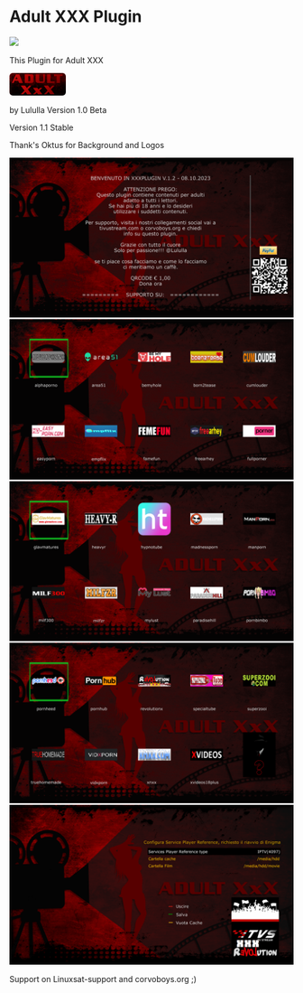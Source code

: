 # Adult XXX Plugin
![](https://komarev.com/ghpvc/?username=Belfagor2005)

This Plugin for Adult XXX

<img src="https://raw.githubusercontent.com/Belfagor2005/xxxplugin/main/usr/lib/enigma2/python/Plugins/Extensions/xxxplugin/icon.png?raw=true">

by Lululla
Version 1.0 Beta

Version 1.1 Stable

Thank's Oktus for Background and Logos

<img src="https://github.com/Belfagor2005/xxxplugin/blob/main/screenshot/about.png?raw=true?raw=true">

<img src="https://github.com/Belfagor2005/xxxplugin/blob/main/screenshot/main1.png?raw=true?raw=true">

<img src="https://github.com/Belfagor2005/xxxplugin/blob/main/screenshot/main2.png?raw=true?raw=true">

<img src="https://github.com/Belfagor2005/xxxplugin/blob/main/screenshot/main3.png?raw=true?raw=true">

<img src="https://github.com/Belfagor2005/xxxplugin/blob/main/screenshot/config.png?raw=true?raw=true">

Support on Linuxsat-support and corvoboys.org ;)
